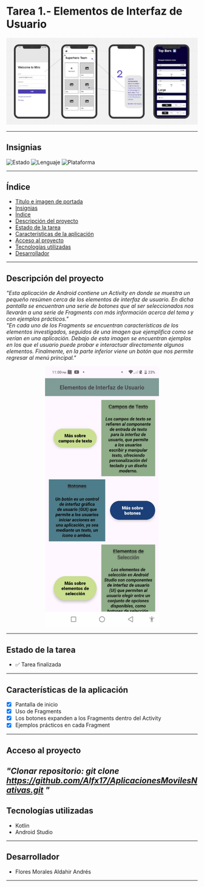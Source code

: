 # Tarea 1.- Elementos de Interfaz de Usuario
![Portada](fondo/interfaz.jpg)

---

## Insignias
![Estado](https://img.shields.io/badge/Estado-Terminado-brightgreen)
![Lenguaje](https://img.shields.io/badge/Kotlin-✓-purple)
![Plataforma](https://img.shields.io/badge/Plataforma-Android-blue)

---

## Índice
- [Título e imagen de portada](#tarea-1--elementos-de-interfaz-de-usuario)
- [Insignias](#insignias)
- [Índice](#índice)
- [Descripción del proyecto](#descripción-del-proyecto)
- [Estado de la tarea](#estado-de-la-tarea)
- [Características de la aplicación](#características-de-la-aplicación)
- [Acceso al proyecto](#acceso-al-proyecto)
- [Tecnologías utilizadas](#tecnologías-utilizadas)
- [Desarrollador](#-desarrollador)

---

## Descripción del proyecto
*"Esta aplicación de Android contiene un Activity en donde se muestra un pequeño resúmen cerca de los elementos de interfaz de usuario. En dicha pantalla se encuentran una serie 
de botones que al ser seleccionados nos llevarán a una serie de Fragments con más información acerca del tema y con ejemplos prácticos."* <br>
*"En cada uno de los Fragments se encuentran características de los elementos investigados, seguidos de una imagen que ejemplifica como se verían en una aplicación. Debajo de esta imagen se encuentran ejemplos en los que el usuario puede probar e interactuar directamente algunos elementos. Finalmente, en la parte inferior viene un botón que nos permite regresar al menú principal."*

<p align="center">
  <img src="fondo/Prueba.jpeg" alt="Prueba" width="300" />
</p>

---

## Estado de la tarea
- ✅ Tarea finalizada

---

## Características de la aplicación 
- [x] Pantalla de inicio
- [x] Uso de Fragments
- [x] Los botones expanden a los Fragments dentro del Activity
- [x] Ejemplos prácticos en cada Fragment

---

## Acceso al proyecto
*"Clonar repositorio: 
    git clone https://github.com/Alfx17/AplicacionesMovilesNativas.git
"*
---

## Tecnologías utilizadas
- Kotlin
- Android Studio

---

## Desarrollador
- Flores Morales Aldahir Andrés

---

